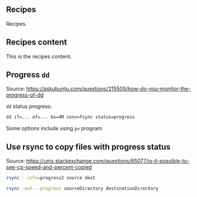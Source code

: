 Recipes
-------

Recipes.

## Recipes content

This is the recipes content.

## Progress `dd`

Source: https://askubuntu.com/questions/215505/how-do-you-monitor-the-progress-of-dd

`dd` status progress:

~~~~bash
dd if=... of=... bs=4M conv=fsync status=progress
~~~~

Some options include using `pv` program.

## Use rsync to copy files with progress status

Source: https://unix.stackexchange.com/questions/65077/is-it-possible-to-see-cp-speed-and-percent-copied

~~~~bash
rsync --info=progress2 source dest
~~~~

~~~~bash
rsync -avh --progress sourceDirectory destinationDirectory
~~~~

